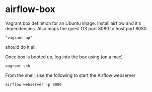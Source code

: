 # airflow-box

Vagrant box definition for an Ubuntu image. Install airflow and it's dependencies.
Also maps the guest OS port 8080 to host port 8080.

	"vagrant up"

should do it all.

Once box is booted up, log into the box using (on a mac)

	vagrant ssh

From the shell, use the following to start the Airflow webserver

	airflow webserver -p 8080
